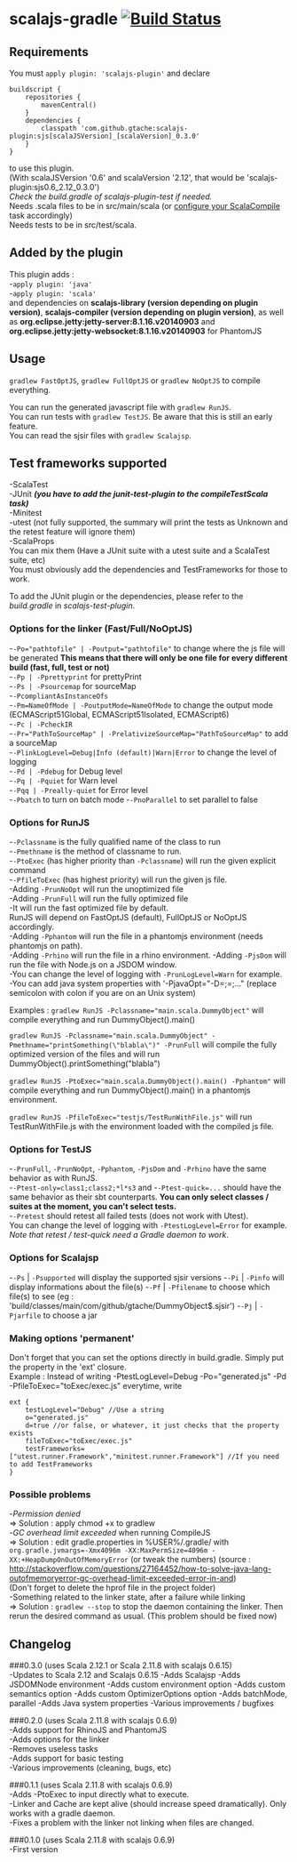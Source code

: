 # scalajs-gradle [![Build Status](https://travis-ci.org/gtache/scalajs-gradle.svg?branch=master)](https://travis-ci.org/gtache/scalajs-gradle)

## Requirements
You must `apply plugin: 'scalajs-plugin'` and declare 
```
buildscript {
    repositories {
        mavenCentral()
    }
    dependencies {
        classpath 'com.github.gtache:scalajs-plugin:sjs[scalaJSVersion]_[scalaVersion]_0.3.0'
    }
}
```    
to use this plugin.    
(With scalaJSVersion '0.6' and scalaVersion '2.12', that would be 'scalajs-plugin:sjs0.6_2.12_0.3.0')    
*Check the build.gradle of scalajs-plugin-test if needed.*    
Needs .scala files to be in src/main/scala (or [configure your ScalaCompile](https://docs.gradle.org/current/userguide/scala_plugin.html) task accordingly)    
Needs tests to be in src/test/scala.

## Added by the plugin    
This plugin adds :   
-`apply plugin: 'java'`   
-`apply plugin: 'scala'`   
and dependencies on **scalajs-library (version depending on plugin version)**, **scalajs-compiler (version depending on plugin version)**, as well as **org.eclipse.jetty:jetty-server:8.1.16.v20140903** and **org.eclipse.jetty:jetty-websocket:8.1.16.v20140903** for PhantomJS

## Usage    
`gradlew FastOptJS`, `gradlew FullOptJS` or `gradlew NoOptJS` to compile everything.

You can run the generated javascript file with `gradlew RunJS`.    
You can run tests with `gradlew TestJS`. Be aware that this is still an early feature.    
You can read the sjsir files with `gradlew Scalajsp`.

## Test frameworks supported     
-ScalaTest    
-JUnit ***(you have to add the junit-test-plugin to the compileTestScala task)***    
-Minitest    
-utest (not fully supported, the summary will print the tests as Unknown and the retest feature will ignore them)   
-ScalaProps    
You can mix them (Have a JUnit suite with a utest suite and a ScalaTest suite, etc)    
You must obviously add the dependencies and TestFrameworks for those to work.    

To add the JUnit plugin or the dependencies, please refer to the *build.gradle* in *scalajs-test-plugin*.

### Options for the linker (Fast/Full/NoOptJS)
-`-Po="pathtofile" | -Poutput="pathtofile"` to change where the js file will be generated **This means that there will only be one file for every different build (fast, full, test or not)**    
-`-Pp | -Pprettyprint` for prettyPrint    
-`-Ps | -Psourcemap` for sourceMap    
-`-PcompliantAsInstanceOfs`    
-`-Pm=NameOfMode | -PoutputMode=NameOfMode` to change the output mode (ECMAScript51Global, ECMAScript51Isolated, ECMAScript6)    
-`-Pc | -PcheckIR`    
-`-Pr="PathToSourceMap" | -PrelativizeSourceMap="PathToSourceMap"` to add a sourceMap     
-`-PlinkLogLevel=Debug|Info (default)|Warn|Error` to change the level of logging    
-`-Pd | -Pdebug` for Debug level    
-`-Pq | -Pquiet` for Warn level    
-`-Pqq | -Preally-quiet` for Error level   
-`-Pbatch` to turn on batch mode
-`-PnoParallel` to set parallel to false   

### Options for RunJS
-`-Pclassname` is the fully qualified name of the class to run    
-`-Pmethname` is the method of classname to run.    
-`-PtoExec` (has higher priority than `-Pclassname`) will run the given explicit command    
-`-PfileToExec` (has highest priority) will run the given js file.    
-Adding `-PrunNoOpt` will run the unoptimized file   
-Adding `-PrunFull` will run the fully optimized file      
-It will run the fast optimized file by default.  
RunJS will depend on FastOptJS (default), FullOptJS or NoOptJS accordingly.    
-Adding `-Pphantom` will run the file in a phantomjs environment (needs phantomjs on path).    
-Adding `-Prhino` will run the file in a rhino environment.
-Adding `-PjsDom` will run the file with Node.js on a JSDOM window.    
-You can change the level of logging with `-PrunLogLevel=Warn` for example.   
-You can add java system properties with '-PjavaOpt="-D<key1>=<val1>;<key2>=<val2>;..." (replace semicolon with colon if you are on an Unix system)

Examples : `gradlew RunJS -Pclassname="main.scala.DummyObject"` will compile everything and run DummyObject().main()

`gradlew RunJS -Pclassname="main.scala.DummyObject" -Pmethname="printSomething(\"blabla\")" -PrunFull` will compile the fully optimized version of the files and will run DummyObject().printSomething("blabla")

`gradlew RunJS -PtoExec="main.scala.DummyObject().main() -Pphantom"` will compile everything and run DummyObject().main() in a phantomjs environment.

`gradlew RunJS -PfileToExec="testjs/TestRunWithFile.js"` will run TestRunWithFile.js with the environment loaded with the compiled js file.

### Options for TestJS
-`-PrunFull`, `-PrunNoOpt`, `-Pphantom`, `-PjsDom` and `-Prhino` have the same behavior as with RunJS.    
-`-Ptest-only=class1;class2;*l*s3` and -`-Ptest-quick=...` should have the same behavior as their sbt counterparts. **You can only select classes / suites at the moment, you can't select tests.**  
-`-Pretest` should retest all failed tests (does not work with Utest).    
You can change the level of logging with `-PtestLogLevel=Error` for example.   
*Note that retest / test-quick need a Gradle daemon to work*.

### Options for Scalajsp    
-`-Ps` | `-Psupported` will display the supported sjsir versions
-`-Pi` | `-Pinfo` will display informations about the file(s)
-`-Pf` | `-Pfilename` to choose which file(s) to see (eg : 'build/classes/main/com/github/gtache/DummyObject$.sjsir')
-`-Pj` | `-Pjarfile` to choose a jar

### Making options 'permanent'
Don't forget that you can set the options directly in build.gradle. Simply put the property in the 'ext' closure.   
Example : Instead of writing -PtestLogLevel=Debug -Po="generated.js" -Pd -PfileToExec="toExec/exec.js" everytime, write  

```
ext {    
    testLogLevel="Debug" //Use a string
    o="generated.js"
    d=true //or false, or whatever, it just checks that the property exists
    fileToExec="toExec/exec.js"
    testFrameworks=["utest.runner.Framework","minitest.runner.Framework"] //If you need to add TestFrameworks
}
```

### Possible problems
-*Permission denied*    
=> Solution : apply chmod +x to gradlew    
-*GC overhead limit exceeded* when running CompileJS    
=> Solution : edit gradle.properties in %USER%/.gradle/ with `org.gradle.jvmargs=-Xmx4096m -XX:MaxPermSize=4096m -XX:+HeapDumpOnOutOfMemoryError` (or tweak the numbers) (source : http://stackoverflow.com/questions/27164452/how-to-solve-java-lang-outofmemoryerror-gc-overhead-limit-exceeded-error-in-and)    
(Don't forget to delete the hprof file in the project folder)    
-Something related to the linker state, after a failure while linking    
=> Solution : `gradlew --stop` to stop the daemon containing the linker. Then rerun the desired command as usual. (This problem should be fixed now)

## Changelog    
###0.3.0 (uses Scala 2.12.1 or Scala 2.11.8 with scalajs 0.6.15)  
-Updates to Scala 2.12 and Scalajs 0.6.15
-Adds Scalajsp
-Adds JSDOMNode environment
-Adds custom environment option
-Adds custom semantics option
-Adds custom OptimizerOptions option
-Adds batchMode, parallel
-Adds Java system properties
-Various improvements / bugfixes

###0.2.0 (uses Scala 2.11.8 with scalajs 0.6.9)  
-Adds support for RhinoJS and PhantomJS    
-Adds options for the linker    
-Removes useless tasks    
-Adds support for basic testing    
-Various improvements (cleaning, bugs, etc)    

###0.1.1 (uses Scala 2.11.8 with scalajs 0.6.9)  
-Adds -PtoExec to input directly what to execute.   
-Linker and Cache are kept alive (should increase speed dramatically). Only works with a gradle daemon.   
-Fixes a problem with the linker not linking when files are changed.

###0.1.0 (uses Scala 2.11.8 with scalajs 0.6.9)  
-First version

